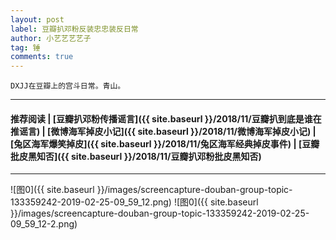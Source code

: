 ```yaml
---
layout: post
label: 豆瓣扒邓粉反装忠忠装反日常
author: 小艺艺艺艺子
tag: 锤
comments: true
---
```


    DXJJ在豆瓣上的宫斗日常。青山。

---
#### 推荐阅读 | [豆瓣扒邓粉传播谣言]({{ site.baseurl }}/2018/11/豆瓣扒到底是谁在推谣言) | [微博海军掉皮小记]({{ site.baseurl }}/2018/11/微博海军掉皮小记) | [兔区海军爆笑掉皮]({{ site.baseurl }}/2018/11/兔区海军经典掉皮事件) | [豆瓣批皮黑知否]({{ site.baseurl }}/2018/11/豆瓣扒邓粉批皮黑知否)
---



![图0]({{ site.baseurl }}/images/screencapture-douban-group-topic-133359242-2019-02-25-09_59_12.png)
![图0]({{ site.baseurl }}/images/screencapture-douban-group-topic-133359242-2019-02-25-09_59_12-2.png)